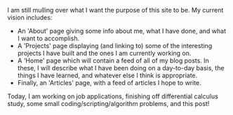 I am still mulling over what I want the purpose of this site to be. My current vision includes:

- An 'About' page giving some info about me, what I have done, and what I want to accomplish.
- A 'Projects' page displaying (and linking to) some of the interesting projects I have built and the ones I am currently working on.
- A 'Home' page which will contain a feed of all of my blog posts. In these, I will describe what I have been doing on a day-to-day basis, the things I have learned, and whatever else I think is appropriate.
- Finally, an 'Articles' page, with a feed of articles I hope to write.

Today, I am working on job applications, finishing off differential calculus study, some small coding/scripting/algorithm problems, and this post!
